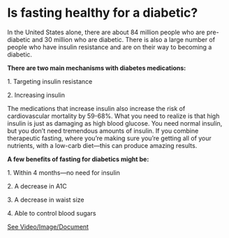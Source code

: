 # Is fasting healthy for a diabetic?

In the United States alone, there are about 84 million people who are pre-diabetic and 30 million who are diabetic. There is also a large number of people who have insulin resistance and are on their way to becoming a diabetic. 

**There are two main mechanisms with diabetes medications:**

1\. Targeting insulin resistance 

2\. Increasing insulin

The medications that increase insulin also increase the risk of cardiovascular mortality by 59-68%.  What you need to realize is that high insulin is just as damaging as high blood glucose. You need normal insulin, but you don’t need tremendous amounts of insulin. If you combine therapeutic fasting, where you’re making sure you’re getting all of your nutrients, with a low-carb diet—this can produce amazing results. 

**A few benefits of fasting for diabetics might be:**

1\. Within 4 months—no need for insulin 

2\. A decrease in A1C

3\. A decrease in waist size 

4\. Able to control blood sugars

 [See Video/Image/Document](https://hls-player.drberg.com/asset?path=migrated-assets/is-fasting-healthy-for-a-diabetic)